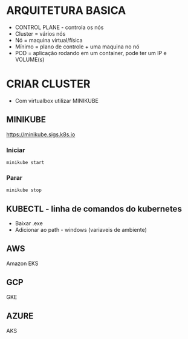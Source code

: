 # ARQUITETURA BASICA
- CONTROL PLANE - controla os nós
- Cluster = vários nós
- Nó = maquina virtual/física
- Mínimo = plano de controle + uma maquina no nó
- POD = aplicação rodando em um container, pode ter um IP e VOLUME(s)

# CRIAR CLUSTER
- Com virtualbox utilizar MINIKUBE

## MINIKUBE
https://minikube.sigs.k8s.io

### Iniciar 
```
minikube start
```

### Parar
```
minikube stop
```

## KUBECTL - linha de comandos do kubernetes
- Baixar .exe
- Adicionar ao path - windows (variaveis de ambiente)


## AWS
Amazon EKS 

## GCP
GKE
 
## AZURE
AKS